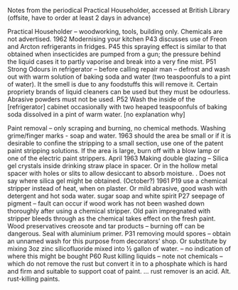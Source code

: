 Notes from the periodical Practical Householder, accessed at British Library (offsite, have to order at least 2 days in advance)

Practical Householder – woodworking, tools, building only. Chemicals are not advertised. 1962 Modernising your kitchen P43 discusses use of Freon and Arcton refrigerants in fridges. P45 this spraying effect is similar to that obtained when insecticides are pumped from a gun; the pressure behind the liquid cases it to partly vaporise and break into a very fine mist. P51 Strong Odours in refrigerator – before calling repair man – defrost and wash out with warm solution of baking soda and water (two teaspoonfuls to a pint of water). It the smell is due to any foodstuffs this will remove it. Certain propriety brands of liquid cleaners can be used but they must be odourless. Abrasive powders must not be used. P52 Wash the inside of the [refrigerator] cabinet occasionally with two heaped teaspoonfuls of baking soda dissolved in a pint of warm water.  [no explanation why]Paint removal – only scraping and burning, no chemical methods. Washing grime/finger marks  - soap and water. 1963should the area be small or if it is desirable to confine the stripping to a small section, use one of the patent paint stripping solutions. If the area is large, burn off with a blow lamp or one of the electric paint strippers. April 1963 Making double glazing – Silica gel crystals inside drinking straw place in spacer. Or in the hollow metal spacer with holes or slits to allow desiccant to absorb moisture. .  Does not say where silica gel might be obtained. (October?) 1961P19 use a chemical stripper instead of heat, when on plaster. Or mild abrasive, good wash with detergent and hot soda water. sugar soap and white spiritP27 seepage of pigment – fault can occur if wood work has not been washed down thoroughly after using a chemical stripper. Old pain impregnated with stripper bleeds through as the chemical takes effect on the fresh paint. Wood preservatives creosote and tar products – burning off can be dangerous. Seal with aluminium primer. P31 removing mould spores – obtain an unnamed wash for this purpose from decorators’ shop. Or substitute by mixing 3oz zinc silicofluoride mixed into ½ gallon of water.   – no indication of where this might be boughtP60Rust killing liquids – note not chemicals – which do not remove the rust but convert it in to a phosphate which is hard and firm and suitable to support coat of paint. … rust remover is an acid.   Alt. rust-killing paints. 